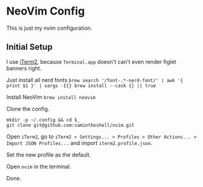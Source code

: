 # NeoVim Config

This is just my nvim configuration.

## Initial Setup

I use [iTerm2](https://iterm2.com/downloads.html), because `Terminal.app` doesn't can't even render figlet banners right.

Just install all nerd fonts `brew search '/font-.*-nerd-font/' | awk '{ print $1 }' | xargs -I{} brew install --cask {} || true`

Install NeoVim `brew install neovim`

Clone the config.
```
mkdir -p ~/.config && cd $_
git clone git@github.com:samintheshell/nvim.git
```

Open `iTerm2`, go to `iTerm2 > Settings... > Profiles > Other Actions... > Import JSON Profiles...` and import `iterm2.profile.json`.

Set the new profile as the default.

Open `nvim` in the terminal.

Done.
